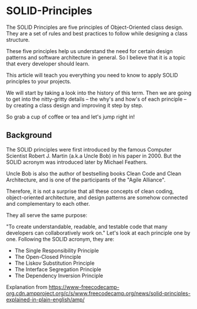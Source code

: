 # SOLID-Principles

The SOLID Principles are five principles of Object-Oriented class design. They are a set of rules and best practices to follow while designing a class structure.

These five principles help us understand the need for certain design patterns and software architecture in general. So I believe that it is a topic that every developer should learn.

This article will teach you everything you need to know to apply SOLID principles to your projects.

We will start by taking a look into the history of this term. Then we are going to get into the nitty-gritty details – the why's and how's of each principle – by creating a class design and improving it step by step.

So grab a cup of coffee or tea and let's jump right in!

## Background

The SOLID principles were first introduced by the famous Computer Scientist Robert J. Martin (a.k.a Uncle Bob) in his paper in 2000. But the SOLID acronym was introduced later by Michael Feathers.

Uncle Bob is also the author of bestselling books Clean Code and Clean Architecture, and is one of the participants of the "Agile Alliance".

Therefore, it is not a surprise that all these concepts of clean coding, object-oriented architecture, and design patterns are somehow connected and complementary to each other.

They all serve the same purpose:

"To create understandable, readable, and testable code that many developers can collaboratively work on."
Let's look at each principle one by one. Following the SOLID acronym, they are:

- The Single Responsibility Principle
- The Open-Closed Principle
- The Liskov Substitution Principle
- The Interface Segregation Principle
- The Dependency Inversion Principle



Explanation from https://www-freecodecamp-org.cdn.ampproject.org/c/s/www.freecodecamp.org/news/solid-principles-explained-in-plain-english/amp/
